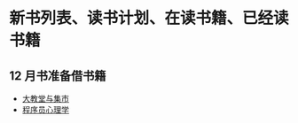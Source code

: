 # 新书列表、读书计划、在读书籍、已经读书籍
## 12 月书准备借书籍
- [大教堂与集市](https://book.douban.com/subject/25881855/)
- [程序员心理学](https://book.douban.com/subject/1141154/)

